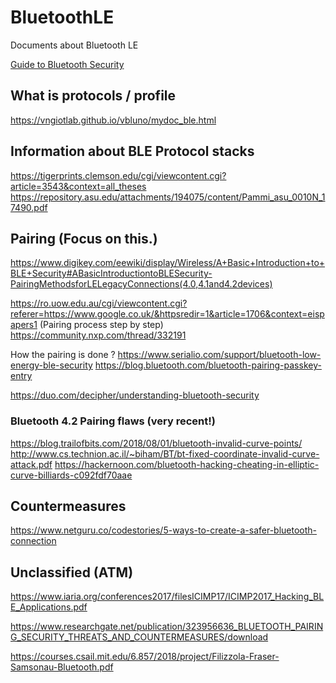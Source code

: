 # BluetoothLE
Documents about Bluetooth LE

[Guide to Bluetooth Security](https://nvlpubs.nist.gov/nistpubs/legacy/sp/nistspecialpublication800-121r1.pdf)

## What is protocols / profile

https://vngiotlab.github.io/vbluno/mydoc_ble.html

## Information about BLE Protocol stacks

https://tigerprints.clemson.edu/cgi/viewcontent.cgi?article=3543&context=all_theses
https://repository.asu.edu/attachments/194075/content/Pammi_asu_0010N_17490.pdf

## Pairing (Focus on this.)

https://www.digikey.com/eewiki/display/Wireless/A+Basic+Introduction+to+BLE+Security#ABasicIntroductiontoBLESecurity-PairingMethodsforLELegacyConnections(4.0,4.1and4.2devices)

https://ro.uow.edu.au/cgi/viewcontent.cgi?referer=https://www.google.co.uk/&httpsredir=1&article=1706&context=eispapers1
(Pairing process step by step)
https://community.nxp.com/thread/332191

How the pairing is done ?
https://www.serialio.com/support/bluetooth-low-energy-ble-security
https://blog.bluetooth.com/bluetooth-pairing-passkey-entry

https://duo.com/decipher/understanding-bluetooth-security

### Bluetooth 4.2 Pairing flaws (very recent!)

https://blog.trailofbits.com/2018/08/01/bluetooth-invalid-curve-points/
http://www.cs.technion.ac.il/~biham/BT/bt-fixed-coordinate-invalid-curve-attack.pdf
https://hackernoon.com/bluetooth-hacking-cheating-in-elliptic-curve-billiards-c092fdf70aae

## Countermeasures

https://www.netguru.co/codestories/5-ways-to-create-a-safer-bluetooth-connection

## Unclassified (ATM)

https://www.iaria.org/conferences2017/filesICIMP17/ICIMP2017_Hacking_BLE_Applications.pdf

https://www.researchgate.net/publication/323956636_BLUETOOTH_PAIRING_SECURITY_THREATS_AND_COUNTERMEASURES/download

https://courses.csail.mit.edu/6.857/2018/project/Filizzola-Fraser-Samsonau-Bluetooth.pdf
